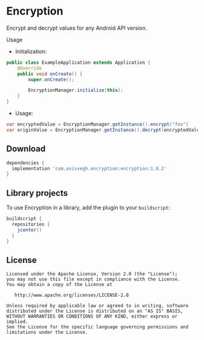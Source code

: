 Encryption
============

Encrypt and decrypt values for any Android API version.


Usage

* Initialization:

```java
public class ExampleApplication extends Application {
    @Override
    public void onCreate() {
        super.onCreate();

        EncryptionManager.initialize(this);
    }
}
```

* Usage:

```java
var encryptedValue = EncryptionManager.getInstance().encrypt("foo")
var originValue = EncryptionManager.getInstance().decrypt(encryptedValue)

```


Download
--------

```groovy
dependencies {
  implementation 'com.avivvegh.encryption:encryption:1.0.2'
}
```



Library projects
--------------------

To use Encryption in a library, add the plugin to your `buildscript`:

```groovy
buildscript {
  repositories {
    jcenter()
  }
}
```



License
-------

    Licensed under the Apache License, Version 2.0 (the "License");
    you may not use this file except in compliance with the License.
    You may obtain a copy of the License at

       http://www.apache.org/licenses/LICENSE-2.0

    Unless required by applicable law or agreed to in writing, software
    distributed under the License is distributed on an "AS IS" BASIS,
    WITHOUT WARRANTIES OR CONDITIONS OF ANY KIND, either express or implied.
    See the License for the specific language governing permissions and
    limitations under the License.

